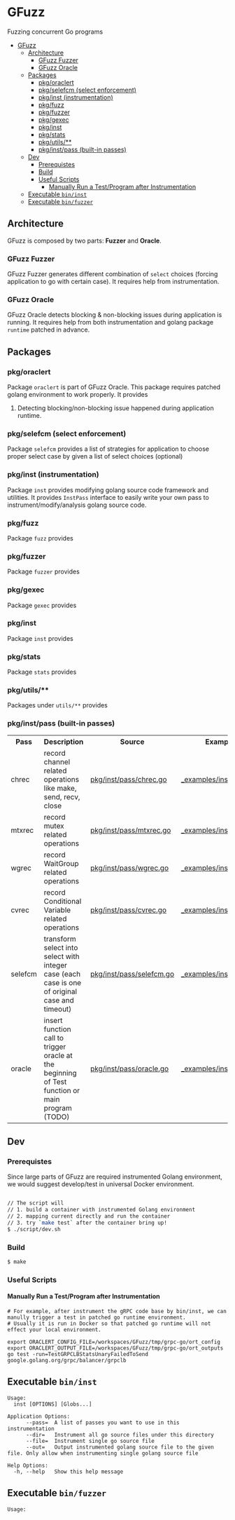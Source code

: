 # GFuzz
Fuzzing concurrent Go programs

- [GFuzz](#gfuzz)
  - [Architecture](#architecture)
    - [GFuzz Fuzzer](#gfuzz-fuzzer)
    - [GFuzz Oracle](#gfuzz-oracle)
  - [Packages](#packages)
    - [pkg/oraclert](#pkgoraclert)
    - [pkg/selefcm (select enforcement)](#pkgselefcm-select-enforcement)
    - [pkg/inst (instrumentation)](#pkginst-instrumentation)
    - [pkg/fuzz](#pkgfuzz)
    - [pkg/fuzzer](#pkgfuzzer)
    - [pkg/gexec](#pkggexec)
    - [pkg/inst](#pkginst)
    - [pkg/stats](#pkgstats)
    - [pkg/utils/**](#pkgutils)
    - [pkg/inst/pass (built-in passes)](#pkginstpass-built-in-passes)
  - [Dev](#dev)
    - [Prerequistes](#prerequistes)
    - [Build](#build)
    - [Useful Scripts](#useful-scripts)
      - [Manually Run a Test/Program after Instrumentation](#manually-run-a-testprogram-after-instrumentation)
  - [Executable `bin/inst`](#executable-bininst)
  - [Executable `bin/fuzzer`](#executable-binfuzzer)



## Architecture
GFuzz is composed by two parts: **Fuzzer** and **Oracle**.

### GFuzz Fuzzer
GFuzz Fuzzer generates different combination of `select` choices (forcing application to go with certain case).  It requires
help from instrumentation.

### GFuzz Oracle
GFuzz Oracle detects blocking & non-blocking issues during application is running. It requires help from both instrumentation
and golang package `runtime` patched in advance.

## Packages

### pkg/oraclert

Package `oraclert` is part of GFuzz Oracle. This package requires patched golang environment to work properly. It provides
1. Detecting blocking/non-blocking issue happened during application runtime.

### pkg/selefcm (select enforcement)

Package `selefcm` provides a list of strategies for application to choose proper select case by given a list of select choices (optional)

### pkg/inst (instrumentation)

Package `inst` provides modifying golang source code framework and utilities. It provides `InstPass` interface to easily write your own pass to instrument/modify/analysis golang source code.

### pkg/fuzz

Package `fuzz` provides 

### pkg/fuzzer

Package `fuzzer` provides 

### pkg/gexec

Package `gexec` provides 

### pkg/inst

Package `inst` provides 

### pkg/stats

Package `stats` provides 

### pkg/utils/**

Packages under `utils/**` provides 

### pkg/inst/pass (built-in passes)


<table>
<tr>
<th> Pass </th>
 <th> Description </th> 
 <th> Source</th>
 <th>Example</th>
</tr>

<tr>
<td>chrec</td>
<td>record channel related operations like make, send, recv, close</td>
<td><a href="pkg/inst/pass/chrec.go">pkg/inst/pass/chrec.go</a></td>
<td><a href="_examples/inst/chrec">_examples/inst/chrec</a></td>
</tr>

<tr>
<td>mtxrec</td>
<td>record mutex related operations </td>
<td><a href="pkg/inst/pass/mtxrec.go">pkg/inst/pass/mtxrec.go</a></td>
<td><a href="_examples/inst/mtxrec">_examples/inst/mtxrec</a></td>
</tr>

<tr>
<td>wgrec</td>
<td>record WaitGroup related operations</td>
<td><a href="pkg/inst/pass/wgrec.go">pkg/inst/pass/wgrec.go</a></td>
<td><a href="_examples/inst/wgrec">_examples/inst/wgrec</a></td>
</tr>

<tr>
<td>cvrec</td>
<td>record Conditional Variable related operations</td>
<td><a href="pkg/inst/pass/cvrec.go">pkg/inst/pass/cvrec.go</a></td>
<td><a href="_examples/inst/cvrec">_examples/inst/cvrec</a></td>
</tr>

<tr>
<td>selefcm</td>
<td>transform select into select with integer case (each case is one of original case and timeout)</td>
<td><a href="pkg/inst/pass/selefcm.go">pkg/inst/pass/selefcm.go</a></td>
<td><a href="_examples/inst/selefcm">_examples/inst/selefcm</a></td>
</tr>

<tr>
<td>oracle</td>
<td>insert function call to trigger oracle at the beginning of Test function or main program (TODO)</td>
<td><a href="pkg/inst/pass/oracle.go">pkg/inst/pass/oracle.go</a></td>
<td><a href="_examples/inst/oracle">_examples/inst/oracle</a></td>
</tr>

</table>

## Dev

### Prerequistes
Since large parts of GFuzz are required instrumented Golang environment, we would suggest develop/test in universal Docker environment.

```bash

// The script will 
// 1. build a container with instrumented Golang environment 
// 2. mapping current directly and run the container
// 3. try `make test` after the container bring up!
$ ./script/dev.sh

```

### Build

```bash
$ make
```

### Useful Scripts

#### Manually Run a Test/Program after Instrumentation
```
# For example, after instrument the gRPC code base by bin/inst, we can manully trigger a test in patched go runtime environment.
# Usually it is run in Docker so that patched go runtime will not effect your local environment.

export ORACLERT_CONFIG_FILE=/workspaces/GFuzz/tmp/grpc-go/ort_config
export ORACLERT_OUTPUT_FILE=/workspaces/GFuzz/tmp/grpc-go/ort_outputs
go test -run=TestGRPCLBStatsUnaryFailedToSend google.golang.org/grpc/balancer/grpclb
```

## Executable `bin/inst`

```
Usage:
  inst [OPTIONS] [Globs...]

Application Options:
      --pass=  A list of passes you want to use in this instrumentation
      --dir=   Instrument all go source files under this directory
      --file=  Instrument single go source file
      --out=   Output instrumented golang source file to the given file. Only allow when instrumenting single golang source file

Help Options:
  -h, --help   Show this help message
```

## Executable `bin/fuzzer`
```
Usage:

```